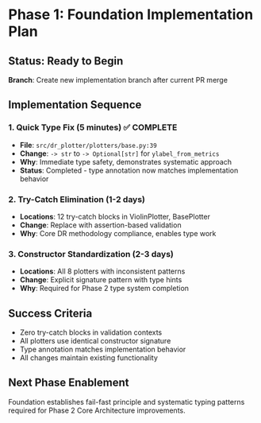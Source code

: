 # Phase 1: Foundation Implementation Plan

## Status: Ready to Begin
**Branch**: Create new implementation branch after current PR merge

## Implementation Sequence

### 1. Quick Type Fix (5 minutes) ✅ COMPLETE
- **File**: `src/dr_plotter/plotters/base.py:39`  
- **Change**: `-> str` to `-> Optional[str]` for `ylabel_from_metrics`
- **Why**: Immediate type safety, demonstrates systematic approach
- **Status**: Completed - type annotation now matches implementation behavior

### 2. Try-Catch Elimination (1-2 days)  
- **Locations**: 12 try-catch blocks in ViolinPlotter, BasePlotter
- **Change**: Replace with assertion-based validation
- **Why**: Core DR methodology compliance, enables type work

### 3. Constructor Standardization (2-3 days)
- **Locations**: All 8 plotters with inconsistent patterns
- **Change**: Explicit signature pattern with type hints
- **Why**: Required for Phase 2 type system completion

## Success Criteria
- Zero try-catch blocks in validation contexts
- All plotters use identical constructor signature
- Type annotation matches implementation behavior
- All changes maintain existing functionality

## Next Phase Enablement
Foundation establishes fail-fast principle and systematic typing patterns required for Phase 2 Core Architecture improvements.